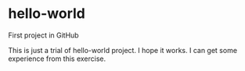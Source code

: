 # hello-world
First project in GitHub

This is just a trial of hello-world project.
I hope it works.
I can get some experience from this exercise.
